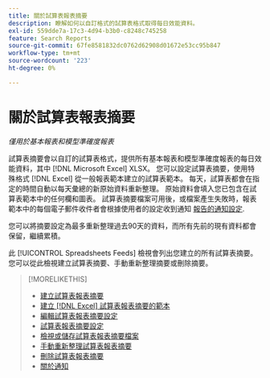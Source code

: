 ```yaml
---
title: 關於試算表報表摘要
description: 瞭解如何以自訂格式的試算表格式取得每日效能資料。
exl-id: 559dde7a-17c3-4d94-b3b0-c8248c745258
feature: Search Reports
source-git-commit: 67fe8581832dc0762d62908d01672e53cc95b847
workflow-type: tm+mt
source-wordcount: '223'
ht-degree: 0%

---
```


# 關於試算表報表摘要

*僅用於基本報表和模型準確度報表*

試算表摘要會以自訂的試算表格式，提供所有基本報表和模型準確度報表的每日效能資料，其中 [!DNL Microsoft Excel] XLSX。 您可以設定試算表摘要，使用特殊格式 [!DNL Excel] 從一般報表範本建立的試算表範本。 每天，試算表都會在指定的時間自動以每天彙總的新原始資料重新整理。 原始資料會填入您已包含在試算表範本中的任何欄和圖表。 試算表摘要檔案可用後，或檔案產生失敗時，報表範本中的每個電子郵件收件者會根據使用者的設定收到通知 [報告的通知設定](/help/search-social-commerce/notifications/notification-about.md).

您可以將摘要設定為最多重新整理過去90天的資料，而所有先前的現有資料都會保留，繼續累積。

此 [!UICONTROL Spreadsheets Feeds] 檢視會列出您建立的所有試算表摘要。 您可以從此檢視建立試算表摘要、手動重新整理摘要或刪除摘要。

>[!MORELIKETHIS]
>
>* [建立試算表報表摘要](spreadsheet-feed-create.md)
>* [建立 [!DNL Excel] 試算表報表摘要的範本](spreadsheet-feed-create-excel-template.md)
>* [編輯試算表報表摘要設定](spreadsheet-feed-edit.md)
>* [試算表報表摘要設定](spreadsheet-feed-settings.md)
>* [檢視或儲存試算表報表摘要檔案](spreadsheet-feed-view-or-save.md)
>* [手動重新整理試算表報表摘要](spreadsheet-feed-refresh.md)
>* [刪除試算表報表摘要](spreadsheet-feed-delete.md)
>* [關於通知](/help/search-social-commerce/notifications/notification-about.md)
